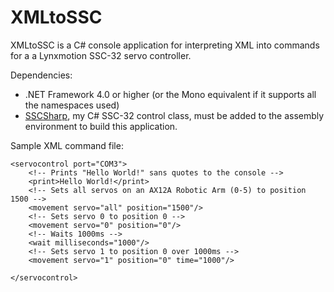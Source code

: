 XMLtoSSC
===
XMLtoSSC is a C# console application for interpreting XML into commands for a a Lynxmotion SSC-32 servo controller.

Dependencies:
* .NET Framework 4.0 or higher (or the Mono equivalent if it supports all the namespaces used)
* [SSCSharp](https://www.github.com/EzraBrooks/SSCSharp), my C# SSC-32 control class, must be added to the assembly environment to build this application.

Sample XML command file:
```
<servocontrol port="COM3">
    <!-- Prints "Hello World!" sans quotes to the console -->
    <print>Hello World!</print>
    <!-- Sets all servos on an AX12A Robotic Arm (0-5) to position 1500 -->
    <movement servo="all" position="1500"/>
    <!-- Sets servo 0 to position 0 -->
    <movement servo="0" position="0"/>
    <!-- Waits 1000ms -->
    <wait milliseconds="1000"/>
    <!-- Sets servo 1 to position 0 over 1000ms -->
    <movement servo="1" position="0" time="1000"/>

</servocontrol>
```